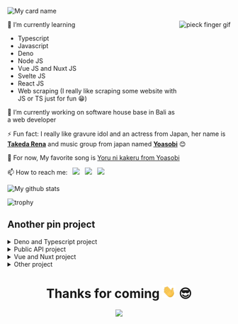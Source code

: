 ![My card name](https://cardivo.vercel.app/api?name=Satya%20Wikananda&description=Hi,%20i%27m%20a%20front%20end%20web%20developer%20and%20i%27m%2019%20y.o.%20Nice%20to%20meet%20you%20%F0%9F%91%8B&image=https://avatars1.githubusercontent.com/u/33148052?v=4&backgroundColor=%23ecf0f1&instagram=satyawikananda&linkedin=I%20Gusti%20Ngurah%20Satya%20%20Wikananda&github=satyawikananda&twitter=satya_wikananda&pattern=leaf&colorPattern=%23eaeaea)

<img align="right" alt="pieck finger gif" height=200 src="https://media1.tenor.com/images/e8f93abbd4f4295c6536fd2e6b0d4541/tenor.gif" />

🌱 I’m currently learning 
  - Typescript
  - Javascript
  - Deno
  - Node JS
  - Vue JS and Nuxt JS
  - Svelte JS
  - React JS
  - Web scraping (I really like scraping some website with JS or TS just for fun 😁)
  
 
 🔭 I’m currently working on software house base in Bali as a web developer
 
 ⚡ Fun fact: I really like gravure idol and an actress from Japan, her name is [**Takeda Rena**](https://instagram.com/rena_takeda) and music group from japan named [**Yoasobi**](https://yoasobi-music.jp) 😊
 
 🎵 For now, My favorite song is [Yoru ni kakeru from Yoasobi](https://www.youtube.com/watch?v=x8VYWazR5mE)
 
 📫 How to reach me: 
 &nbsp; [<img src="https://www.freepnglogos.com/uploads/logo-gmail-png/logo-gmail-png-brand-brands-gmail-logo-logos-icon-22.png" width="20px">](mailto:satyawikananda456@gmail.com) &nbsp; [<img src="https://pngimg.com/uploads/telegram/telegram_PNG30.png" width="20px">](https://t.me/satyawikananda) &nbsp; [<img src="https://upload.wikimedia.org/wikipedia/commons/thumb/4/41/LINE_logo.svg/480px-LINE_logo.svg.png" width="20px">](http://line.me/ti/p/~satyawikananda234)
 

![My github stats](https://github-readme-stats.vercel.app/api?username=satyawikananda&show_icons=true)

![trophy](https://github-profile-trophy.vercel.app/?username=satyawikananda)

## Another pin project

<details>
  <summary>Deno and Typescript project</summary>
  <a href="https://github.com/satyawikananda/yummy">
    <img src="https://github-readme-stats.vercel.app/api/pin/?username=satyawikananda&repo=yummy">
  </a>
  <a href="https://github.com/satyawikananda/cardivo">
    <img src="https://github-readme-stats.vercel.app/api/pin/?username=satyawikananda&repo=cardivo">
  </a>
  <a href="https://github.com/satyawikananda/denovo">
    <img src="https://github-readme-stats.vercel.app/api/pin/?username=satyawikananda&repo=denovo">
  </a>
</details>

<details>
  <summary>Public API project</summary>
  <a href="https://github.com/satyawikananda/anitop">
    <img src="https://github-readme-stats.vercel.app/api/pin/?username=satyawikananda&repo=anitop">
  </a>
  <a href="https://github.com/satyawikananda/covid19-simple-api">
    <img src="https://github-readme-stats.vercel.app/api/pin/?username=satyawikananda&repo=covid19-simple-api">
  </a>
  <a href="https://github.com/satyawikananda/waifu-generator">
    <img src="https://github-readme-stats.vercel.app/api/pin/?username=satyawikananda&repo=waifu-generator">
  </a>
</details>

<details>
  <summary>Vue and Nuxt project</summary>
  <a href="https://github.com/satyawikananda/satyawikananda.tech">
    <img src="https://github-readme-stats.vercel.app/api/pin/?username=satyawikananda&repo=satyawikananda.tech">
  </a>
  <a href="https://github.com/satyawikananda/anisearch">
    <img src="https://github-readme-stats.vercel.app/api/pin/?username=satyawikananda&repo=anisearch">
  </a>
  <a href="https://github.com/satyawikananda/vucovid-covid-info">
    <img src="https://github-readme-stats.vercel.app/api/pin/?username=satyawikananda&repo=vucovid-covid-info">
  </a>
  <a href="https://github.com/satyawikananda/grammer-blog">
    <img src="https://github-readme-stats.vercel.app/api/pin/?username=satyawikananda&repo=grammer-blog">
  </a>
  <a href="https://github.com/satyawikananda/Sekolahku-ID">
    <img src="https://github-readme-stats.vercel.app/api/pin/?username=satyawikananda&repo=Sekolahku-ID">
  </a>
</details>

<details>
  <summary>Other project</summary>
  <a href="https://github.com/satyawikananda/your-fav-playlist">
    <img src="https://github-readme-stats.vercel.app/api/pin/?username=satyawikananda&repo=your-fav-playlist">
  </a>
</details>

<h1 align="center"><b>Thanks</b> for coming <img src="https://raw.githubusercontent.com/ABSphreak/ABSphreak/master/gifs/Hi.gif" width="30px"> 😎</h1>

<div align="center">
  <img src="https://firebasestorage.googleapis.com/v0/b/megumin-wiki.appspot.com/o/tumblr_d08e637baa533d212ec6915f136296c0_4e660d87_500.gif?alt=media&token=4b0e6841-9926-4632-bdb8-fe9533bff14d">
</div>

<!--
**satyawikananda/satyawikananda** is a ✨ _special_ ✨ repository because its `README.md` (this file) appears on your GitHub profile.

Here are some ideas to get you started:

- 👯 I’m looking to collaborate on ...
- 🤔 I’m looking for help with ...
- 💬 Ask me about ...
- 
- 😄 Pronouns: ...
- 
-->
 <!-- 🤔 I’m looking for help with make creating an API from scrape a website in this [organization](https://github.com/Kizu-API) and currently, i'm trying to write some a blog content in my blog [here](https://grammer-blog.vercel.app) -->
